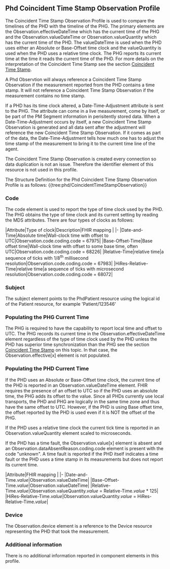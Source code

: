 ## Phd Coincident Time Stamp Observation Profile
The Coincident Time Stamp Observation Profile is used to compare the timelines of the PHD with the timeline of the PHG. The primary elements are the Observation.effectiveDateTime which has the current time of the PHG and the Observation.valueDateTime or Observation.valueQuantity which has the current time of the PHD. The valueDateTime is used when the PHD uses either an Absolute or Base-Offset time clock and the valueQuantity is used when the PHD uses a relative time clock. The PHG reports its current time at the time it reads the current time of the PHD. For more details on the interpretation of the Coincident Time Stamp see the section [Coincident Time Stamp](https://simplifier.net/guide/PCHAPersonalHealthDeviceDataImplementationGuide/CoincidentTimeStamp2).

A Phd Observtion will always reference a Coincident Time Stamp Observation if the measurement reported from the PHD contains a time stamp. It will not reference a Coincident Time Stamp Observation if the measurement contains no time stamp.

If a PHD has its time clock altered, a Date-Time-Adjustment attribute is sent to the PHG. The attribute can come in a live measurement, come by itself, or be part of the PM Segment information in perisitently stored data. When a Date-Time-Adjustment occurs by itself, a new Coincident Time Stamp Observation is generated and all data sent after the adjustment will reference the new Coincident Time Stamp Observation. If it comes as part of the data, the Date-Time-Adjustment tells how much one has to adjust the time stamp of the measurement to bring it to the current time line of the agent.

The Coincident Time Stamp Observation is created every connection so data duplication is not an issue. Therefore the identifier element of this resource is not used in this profile.

The Structure Definition for the Phd Coincident Time Stamp Observation Profile is as follows:
{{tree:phd/CoincidentTimeStampObservation}}

### Code
The code element is used to report the type of time clock used by the PHD. The PHG obtains the type of time clock and its current setting by reading the MDS attributes. There are four types of clocks as follows:

|Attribute|Type of clock|Description|FHIR mapping |
|-
|Date-and-Time|Absolute time|Wall-clock time with offset to UTC|Observation.code.coding.code = 67975|
|Base-Offset-Time|Base offset time|Wall-clock time with offset to some base time, often UTC|Observation.code.coding.code = 68226|
|Relative-Time|relative time|a sequence of ticks with 1/8<sup>th</sup> millisecond resolution|Observation.code.coding.code = 67983|
|HiRes-Relative-Time|relative time|a sequence of ticks with microsecond resolution|Observation.code.coding.code = 68072|

### Subject
The subject element points to the PhdPatient resource using the logical id of the Patient resource, for example 'Patient/123546'

### Populating the PHG Current Time
The PHG is required to have the capability to report local time and offset to UTC. The PHG records its current time in the Observation.effectiveDateTime element regardless of the type of time clock used by the PHD unless the PHD has superior time synchronization than the PHG see the section [Coincident Time Stamp](https://simplifier.net/guide/PCHAPersonalHealthDeviceDataImplementationGuide/CoincidentTimeStamp2) on this topic. In that case, the Observation.effective[x] element is not populated.

### Populating the PHD Current Time
If the PHD uses an Absolute or Base-Offset time clock, the current time of the PHD is reported in an Observation.valueDateTime element. FHIR requires the presence of an offset to UTC so if the PHD uses an absolute time, the PHG adds its offset to the value. Since all PHDs currently use local transports, the PHD and PHG are logically in the same time zone and thus have the same offset to UTC. However, if the PHD is using Base offset time, the offset reported by the PHD is used even if it is NOT the offset of the PHG.

If the PHD uses a relative time clock the current tick time is reported in an Observation.valueQuantity element scaled to microseconds.

If the PHD has a time fault, the Observation.value[x] element is absent and an Observation.dataAbsentReason.coding.code element is present with the code "unknown". A time fault is reported if the PHD itself indicates a time fault or the PHD uses a time stamp in its measurements but does not report its current time.

|Attribute|FHIR mapping |
|-
|Date-and-Time.*value*|Observation.valueDateTime|
|Base-Offset-Time.*value*|Observation.valueDateTime|
|Relative-Time.*value*|Observation.valueQuantity.*value* = Relative-Time.*value* * 125|
|HiRes-Relative-Time.*value*|Observation.valueQuantity.*value* = HiRes-Relative-Time.*value*|

### Device
The Observation.device element is a reference to the Device resource representing the PHD that took the measurement.

### Additional information
There is no additional information reported in component elements in this profile.